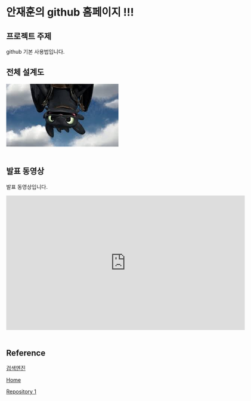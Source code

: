 # 안재훈의 github 홈페이지 !!!

## 프로젝트 주제​

github 기본 사용법입니다.​

## 전체 설계도​

<img src="architecture.jpg"/><br> ​

## 발표 동영상​

발표 동영상입니다.​

<iframe id="ytplayer" type="text/html" width="640" height="360" src="https://www.youtube.com/embed/reOGfxYJre0" frameborder="0"></iframe>​

## Reference​

[검색엔진](https://naver.com)​

[Home](https://JAEHUN-AN.github.io) ​

[Repository 1](https://JAEHUN-AN.github.io/hello-world) ​
